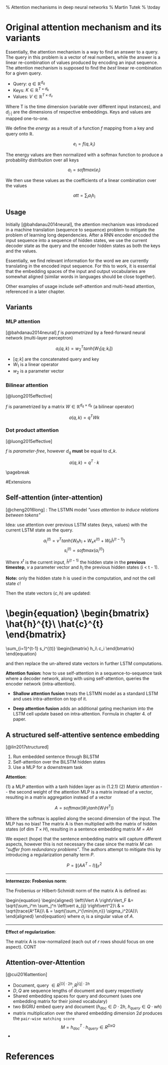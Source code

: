 % Attention mechanisms in deep neural networks
% Martin Tutek
% \today


# Original attention mechanism and its variants

Essentially, the attention mechanism is a way to find an answer to a query. The query in this problem is a vector of real numbers, while the answer is a linear re-combination of values produced by encoding an input sequence. The attention mechanism is supposed to find the *best* linear re-combination for a given query.

- Query: $q \in \mathbb{R}^{d_q}$
- Keys: $K \in \mathbb{R}^{T \times d_k}$
- Values: $V \in \mathbb{R}^{T \times d_v}$

Where T is the time dimension (variable over different input instances), and $d_{\left\vert\cdot\right\vert}$ are the dimensions of respective embeddings. Keys and values are mapped one-to-one.

We define the _energy_ as a result of a function $f$ mapping from a key and query onto $\mathbb{R}$.

$$e_i = f(q,k_i)$$

The energy values are then normalized with a softmax function to produce a probability distribution over all keys

$$a_{i} = softmax(e_{i})$$

We then use these values as the coefficients of a linear combination over the values

$$att = \sum_i a_ih_i$$

## Usage
Initially [@bahdanau2014neural], the attention mechanism was introduced in a machine translation (sequence to sequence) problem to mitigate the problem of learning long dependencies. After a RNN encoder encoded the input sequence into a sequence of hidden states, we use the current decoder state as the query and the encoder hidden states as both the keys and the values.

Essentially, we find relevant information for the word we are currently translating in the encoded input sequence. For this to work, it is essential that the embedding spaces of the input and output vocabularies are somewhat aligned (similar words in languages should be close together).

Other examples of usage include self-attention and multi-head attention, referenced in a later chapter.

## Variants
### MLP attention 
[@bahdanau2014neural]
$f$ is *parametrized* by a feed-forward neural network (multi-layer perceptron)

$$ a_i(q, k) =  w_2^T tanh(W_1 [q;k_i])$$

- $[q;k]$ are the concatenated query and key
- $W_1$ is a linear operator
- $w_2$ is a parameter vector

### Bilinear attention
[@luong2015effective]

$f$ is parametrized by a matrix $W \in \mathbb{R}^{d_q \times d_k}$ (a bilinear operator)

$$ a(q, k) = q^T W k $$

### Dot product attention
[@luong2015effective]

$f$ is _parameter-free_, however $d_q$ **must** be equal to *d_k*.

$$ a(q, k) = q^T \cdot k $$

\pagebreak

#Extensions

## Self-attention (inter-attention)
[@cheng2016long] : The LSTMN model 
_"uses attention to induce relations between tokens"_

Idea: use attention over previous LSTM states (keys, values) with the current LSTM state as the query.

$$ a_i^{(t)} = v^T tanh(W_hh_i + W_xx^{(t)} + W_{\hat{h}} \hat{h}^{(t-1)}) $$
$$ s_i^{(t)} = softmax(a_i^{(t)})$$

Where $x^{t}$ is the current input, $\hat{h}^{(t-1)}$ the hidden state in the **previous timestep**, $v$ a parameter vector and $h_i$ the previous hidden states (i < t - 1).

**Note:** only the hidden state $h$ is used in the computation, and not the cell state $c$!

Then the state vectors ($c, h$) are updated:

\begin{equation}
\begin{bmatrix}
  \hat{h}^{t}\\
  \hat{c}^{t}
\end{bmatrix}
= 
\sum_{i=1}^{t-1} s_i^{(t)}
\begin{bmatrix}
  h_i\\
  c_i
\end{bmatrix}
\end{equation}

and then replace the un-altered state vectors in further LSTM computations.

**Attention fusion:** 
how to use self-attention in a sequence-to-sequence task where a decoder network, along with using self-attention, queries the encoder network (intra-attention).

* **Shallow attention fusion**
treats the LSTMN model as a standard LSTM and uses intra-attention on top of it.

* **Deep attention fusion**
adds an additional gating mechanism into the LSTM cell update based on intra-attention. Formula in chapter 4. of paper.


## A structured self-attentive sentence embedding
[@lin2017structured]

1. Run embedded sentence through BiLSTM
2. Self-attention over the BiLSTM hidden states
3. Use a MLP for a downstream task

**Attention**: 

(1) a MLP attention with a tanh hidden layer as in (1.2.1) 
(2) _Matrix attention_ -- the second weight of the attention MLP is a matrix instead of a vector, resulting in a matrix aggregation instead of a vector

$$
A = softmax(W_2 tanh(W_1 H^T)) 
$$

Where the softmax is applied along the second dimension of the input. The MLP has no bias! The matrix A is then multiplied with the matrix of hidden states (of dim $T\times H$), resulting in a sentence embedding matrix $M = AH$

We expect (hope) that the sentence embedding matrix will capture different aspects, however this is not necessary the case since the matrix $M$ can _"suffer from redundancy problems"_. The authors attempt to mitigate this by introducing a regularization penalty term $P$.

$$
P = \left\lVert (AA^T - I) \right\rVert_F^2
$$

----------------------------------------

**Intermezzo: Frobenius norm**: 

The Frobenius or Hilbert-Schmidt norm of the matrix A is defined as:

\begin{equation}
\begin{aligned}
\left\lVert A \right\rVert_F &= \sqrt{\sum_i^m \sum_j^n \left\vert a_{ij} \right\vert^2}\\
& = \sqrt{trace(A^TA)}\\
& = \sqrt{\sum_i^{\min\{m,n\}} \sigma_i^2(A)}\\
\end{aligned}
\end{equation}
where $\sigma_i$ is a singular value of $A$. 

-----------------------------------------

**Effect of regularization**:

The matrix A is row-normalized (each out of $r$ rows should focus on one aspect). CONT


## Attention-over-Attention
[@cui2016attention]

- Document, query $\in R^{\left\vert \mathbb{D} \right\vert \cdot 2h}, R^{\left\vert \mathbb{Q} \right\vert \cdot 2h}$
- $D, Q$ are sequence lengths of document and query respectively
- Shared embedding spaces for query and document (uses one embedding matrix for their joined vocabulary)
- two BiGRU embed query and document ($h_{doc} \in D\cdot 2h$, $h_{query} \in Q \cdot wh$)
- matrix multiplication over the shared embedding dimension $2d$ produces the `pair-wise matching score`
$$M = h_{doc}^T \cdot h_{query} \in R^{DxQ}$$
- 


# References
